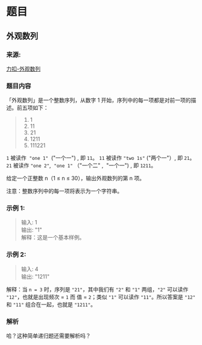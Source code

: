 # 题目

## 外观数列

### 来源:

[力扣-外观数列](https://leetcode-cn.com/problems/count-and-say/)

### 题目内容

「外观数列」是一个整数序列，从数字 1 开始，序列中的每一项都是对前一项的描述。前五项如下：

> 1. 1
> 2. 11
> 3. 21
> 4. 1211
> 5. 111221

`1` 被读作  `"one 1"`  ("一个一") , 即 `11`。
`11` 被读作 `"two 1s"` ("两个一"）, 即 `21`。
`21` 被读作 `"one 2"`,  `"one 1"` （"一个二" ,  "一个一") , 即 `1211`。

给定一个正整数 n（1 ≤ n ≤ 30），输出外观数列的第 n 项。

注意：整数序列中的每一项将表示为一个字符串。

### 示例 1:

> 输入: 1<br>
> 输出: "1"<br>
> 解释：这是一个基本样例。

### 示例 2:

> 输入: 4<br>
> 输出: "1211"<br>

解释：当 `n = 3` 时，序列是 `"21"`，其中我们有 `"2"` 和 `"1"` 两组，`"2"` 可以读作 `"12"`，也就是出现频次 = `1` 而 值 = `2`；类似 `"1"` 可以读作 `"11"`。所以答案是 `"12"` 和 `"11"` 组合在一起，也就是 `"1211"`。

### 解析

哈？这种简单递归题还需要解析吗？